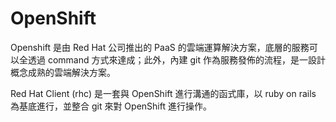 # OpenShift

<script type="text/javascript" src="../js/general.js"></script>

Openshift 是由 Red Hat 公司推出的 PaaS 的雲端運算解決方案，底層的服務可以全透過 command 方式來達成；此外，內建 git 作為服務發佈的流程，是一設計概念成熟的雲端解決方案。

Red Hat Client (rhc) 是一套與 OpenShift 進行溝通的函式庫，以 ruby on rails 為基底進行，並整合 git 來對 OpenShift 進行操作。